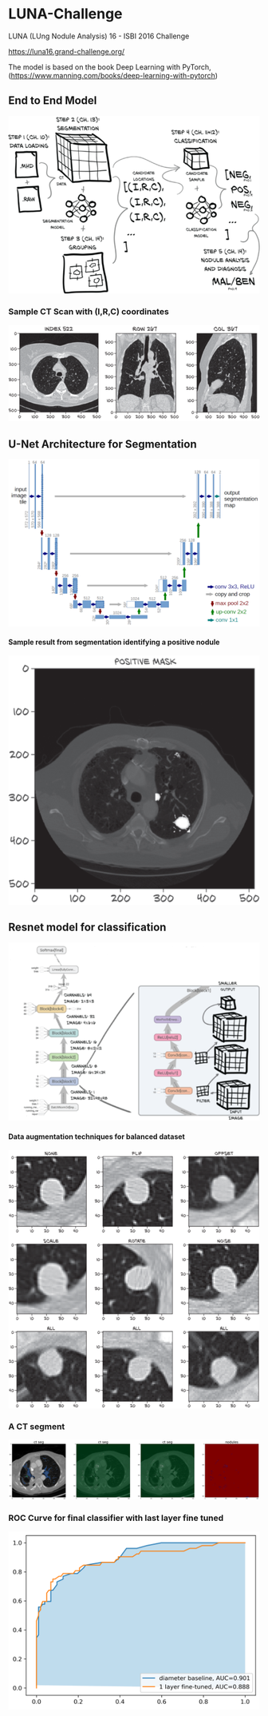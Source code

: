 # LUNA-Challenge



LUNA (LUng Nodule Analysis) 16 - ISBI 2016 Challenge

https://luna16.grand-challenge.org/

The model is based on the book Deep Learning with PyTorch, (https://www.manning.com/books/deep-learning-with-pytorch)



## End to End Model 

![](./imgs/1.png)



### Sample CT Scan with (I,R,C) coordinates



![2](.\imgs\2.png)



## U-Net Architecture for Segmentation

![6](.\imgs\6.png)



#### Sample result from segmentation identifying a positive nodule

![7](.\imgs\7.png)



## Resnet model for classification

![3](.\imgs\3.png)



#### Data augmentation techniques for balanced dataset

![5](.\imgs\5.png)



### A CT segment

![8](.\imgs\8.png)



### ROC Curve for final classifier with last layer fine tuned

![9](.\imgs\9.png)